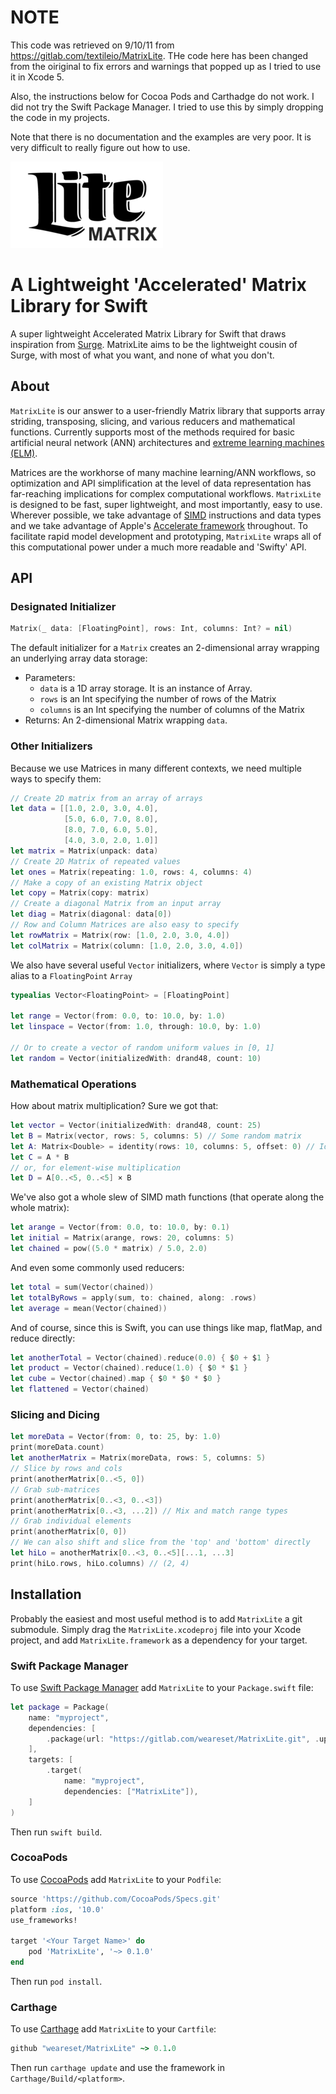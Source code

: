 # NOTE

This code was retrieved on 9/10/11 from https://gitlab.com/textileio/MatrixLite. THe code here has been changed from the oiriginal to fix errors and warnings that popped up as I tried to use it in Xcode 5.

Also, the instructions below for Cocoa Pods and Carthadge do not work. I did not try the Swift Package Manager. I tried to use this by simply dropping the code in my projects.

Note that there is no documentation and the examples are very poor. It is very difficult to really figure out how to use. 

![](lite.png)

# A Lightweight 'Accelerated' Matrix Library for Swift

A super lightweight Accelerated Matrix Library for Swift that draws inspiration from [Surge](https://github.com/mattt/Surge).
MatrixLite aims to be the lightweight cousin of Surge, with most of what you want, and none of what you don't.

## About

`MatrixLite` is our answer to a user-friendly Matrix library that supports array striding, transposing, slicing, and various reducers and mathematical functions. Currently supports most of the methods required for basic artificial neural network (ANN) architectures and [extreme learning machines (ELM)](https://en.wikipedia.org/wiki/Extreme_learning_machine).

Matrices are the workhorse of many machine learning/ANN workflows, so optimization and API simplification at the level of data representation has far-reaching implications for complex computational workflows. `MatrixLite` is designed to be fast, super lightweight, and most importantly, easy to use. Wherever possible, we take advantage of [SIMD](https://en.wikipedia.org/wiki/SIMD) instructions and data types and we take advantage of Apple's [Accelerate framework](https://developer.apple.com/documentation/accelerate) throughout. To facilitate rapid model development and prototyping, `MatrixLite` wraps all of this computational power under a much more readable and 'Swifty' API.

## API

### Designated Initializer

```swift
Matrix(_ data: [FloatingPoint], rows: Int, columns: Int? = nil)
```

The default initializer for a `Matrix` creates an 2-dimensional array wrapping an underlying array data storage:

- Parameters:
  - `data` is a 1D array storage. It is an instance of Array.
  - `rows` is an Int specifying the number of rows of the Matrix
  - `columns` is an Int specifying the number of columns of the Matrix
- Returns: An 2-dimensional Matrix wrapping `data`.

### Other Initializers

Because we use Matrices in many different contexts, we need multiple ways to specify them:

```swift
// Create 2D matrix from an array of arrays
let data = [[1.0, 2.0, 3.0, 4.0],
            [5.0, 6.0, 7.0, 8.0],
            [8.0, 7.0, 6.0, 5.0],
            [4.0, 3.0, 2.0, 1.0]]
let matrix = Matrix(unpack: data)
// Create 2D Matrix of repeated values
let ones = Matrix(repeating: 1.0, rows: 4, columns: 4)
// Make a copy of an existing Matrix object
let copy = Matrix(copy: matrix)
// Create a diagonal Matrix from an input array
let diag = Matrix(diagonal: data[0])
// Row and Column Matrices are also easy to specify
let rowMatrix = Matrix(row: [1.0, 2.0, 3.0, 4.0])
let colMatrix = Matrix(column: [1.0, 2.0, 3.0, 4.0])
```

We also have several useful `Vector` initializers, where `Vector` is simply a type alias to a `FloatingPoint` `Array`

```swift
typealias Vector<FloatingPoint> = [FloatingPoint]

let range = Vector(from: 0.0, to: 10.0, by: 1.0)
let linspace = Vector(from: 1.0, through: 10.0, by: 1.0)

// Or to create a vector of random uniform values in [0, 1]
let random = Vector(initializedWith: drand48, count: 10)
```

### Mathematical Operations

How about matrix multiplication? Sure we got that:

```swift
let vector = Vector(initializedWith: drand48, count: 25)
let B = Matrix(vector, rows: 5, columns: 5) // Some random matrix
let A: Matrix<Double> = identity(rows: 10, columns: 5, offset: 0) // Identity matrix
let C = A * B
// or, for element-wise multiplication
let D = A[0..<5, 0..<5] × B
```

We've also got a whole slew of SIMD math functions (that operate along the whole matrix):

```swift
let arange = Vector(from: 0.0, to: 10.0, by: 0.1)
let initial = Matrix(arange, rows: 20, columns: 5)
let chained = pow((5.0 * matrix) / 5.0, 2.0)
```

And even some commonly used reducers:

```swift
let total = sum(Vector(chained))
let totalByRows = apply(sum, to: chained, along: .rows)
let average = mean(Vector(chained))
```

And of course, since this is Swift, you can use things like map, flatMap, and reduce directly:

```swift
let anotherTotal = Vector(chained).reduce(0.0) { $0 + $1 }
let product = Vector(chained).reduce(1.0) { $0 * $1 }
let cube = Vector(chained).map { $0 * $0 * $0 }
let flattened = Vector(chained)
```

### Slicing and Dicing

```swift
let moreData = Vector(from: 0, to: 25, by: 1.0)
print(moreData.count)
let anotherMatrix = Matrix(moreData, rows: 5, columns: 5)
// Slice by rows and cols
print(anotherMatrix[0..<5, 0])
// Grab sub-matrices
print(anotherMatrix[0..<3, 0..<3])
print(anotherMatrix[0..<3, ...2]) // Mix and match range types
// Grab individual elements
print(anotherMatrix[0, 0])
// We can also shift and slice from the 'top' and 'bottom' directly
let hiLo = anotherMatrix[0..<3, 0..<5][...1, ...3]
print(hiLo.rows, hiLo.columns) // (2, 4)
```

## Installation

Probably the easiest and most useful method is to add `MatrixLite` a git submodule. Simply drag the `MatrixLite.xcodeproj` file into your Xcode project, and add `MatrixLite.framework` as a dependency for your target.

### Swift Package Manager

To use [Swift Package Manager](https://swift.org/package-manager/) add `MatrixLite` to your `Package.swift` file:

```swift
let package = Package(
    name: "myproject",
    dependencies: [
        .package(url: "https://gitlab.com/weareset/MatrixLite.git", .upToNextMajor(from: "2.0.0")),
    ],
    targets: [
        .target(
            name: "myproject",
            dependencies: ["MatrixLite"]),
    ]
)
```

Then run `swift build`.

### CocoaPods

To use [CocoaPods](https://cocoapods.org) add `MatrixLite` to your `Podfile`:

```ruby
source 'https://github.com/CocoaPods/Specs.git'
platform :ios, '10.0'
use_frameworks!

target '<Your Target Name>' do
    pod 'MatrixLite', '~> 0.1.0'
end
```

Then run `pod install`.

### Carthage

To use [Carthage](https://github.com/Carthage/Carthage) add `MatrixLite` to your `Cartfile`:

```ruby
github "weareset/MatrixLite" ~> 0.1.0
```

Then run `carthage update` and use the framework in `Carthage/Build/<platform>`.
